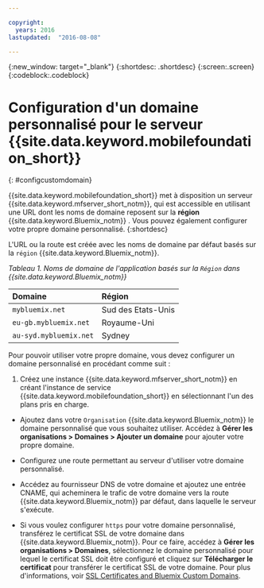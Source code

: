 ```yaml
---

copyright:
  years: 2016
lastupdated:  "2016-08-08"

---
```


{:new_window: target="_blank"}
{:shortdesc: .shortdesc}
{:screen:.screen}
{:codeblock:.codeblock}

# Configuration d'un domaine personnalisé pour le serveur {{site.data.keyword.mobilefoundation_short}}
{: #configcustomdomain}

{{site.data.keyword.mobilefoundation_short}} met à disposition un serveur {{site.data.keyword.mfserver_short_notm}}, qui est<!--on {{site.data.keyword.containerlong}} as a container group. The container group will be mapped to--> accessible en utilisant une URL dont les noms de domaine reposent sur la **région** {{site.data.keyword.Bluemix_notm}} . Vous
pouvez également configurer votre propre domaine personnalisé.
{:shortdesc}

L'<!--container group is created with a-->URL ou la route est créée avec les noms de domaine par défaut basés sur la `région` {{site.data.keyword.Bluemix_notm}}.

*Tableau 1. Noms de domaine de l'application basés sur la `Région`
dans {{site.data.keyword.Bluemix_notm}}*

  |Domaine |  Région  |    
  |:----- | :----- |    
  |`mybluemix.net` | Sud des Etats-Unis |    
  |`eu-gb.mybluemix.net` | Royaume-Uni  |
  |`au-syd.mybluemix.net` | Sydney  |      

Pour pouvoir utiliser votre propre domaine, vous devez configurer un
domaine personnalisé en procédant comme suit :

1.	Créez une instance {{site.data.keyword.mfserver_short_notm}}
en créant l'instance de service
{{site.data.keyword.mobilefoundation_short}} en sélectionnant
l'un des plans pris en charge.

+ Ajoutez dans votre `Organisation`
{{site.data.keyword.Bluemix_notm}} le domaine personnalisé que vous
souhaitez utiliser. Accédez à **Gérer les organisations > Domaines >
Ajouter un domaine** pour ajouter votre propre domaine.

+ Configurez une route permettant au serveur <!--container group--> d'utiliser votre domaine personnalisé.

+ Accédez au fournisseur DNS de votre domaine et ajoutez une entrée CNAME, qui acheminera le trafic de votre domaine vers la route {{site.data.keyword.Bluemix_notm}} par défaut, dans laquelle le serveur <!--container group--> s'exécute.

+ Si vous voulez configurer `https` pour votre domaine
personnalisé, transférez le certificat SSL de votre domaine dans {{site.data.keyword.Bluemix_notm}}. Pour
ce faire, accédez à **Gérer les organisations > Domaines**,
sélectionnez le domaine personnalisé pour lequel le certificat SSL doit être
configuré et cliquez sur **Télécharger le certificat** pour
transférer le certificat SSL de votre domaine. Pour plus d'informations,
voir
[SSL Certificates and Bluemix Custom Domains](https://developer.ibm.com/bluemix/2014/09/28/ssl-certificates-bluemix-custom-domains/).
